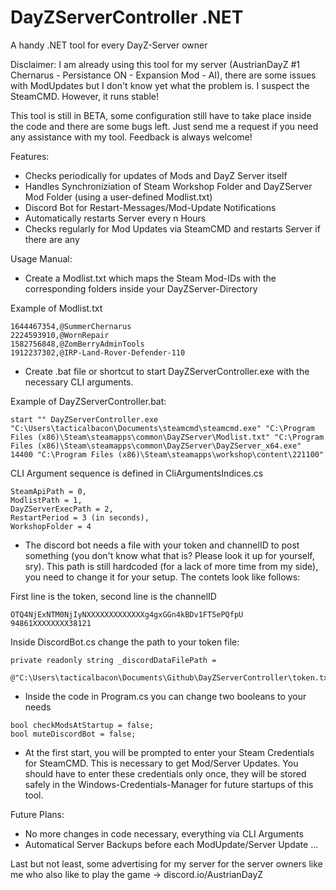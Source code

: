 # DayZServerController .NET
 A handy .NET tool for every DayZ-Server owner

Disclaimer:
I am already using this tool for my server (AustrianDayZ #1 Chernarus - Persistance ON - Expansion Mod - AI), there are some issues with ModUpdates but I don't know yet what the problem is. I suspect the SteamCMD. However, it runs stable!

This tool is still in BETA, some configuration still have to take place inside the code and there are some bugs left. 
Just send me a request if you need any assistance with my tool. Feedback is always welcome!

Features:
- Checks periodically for updates of Mods and DayZ Server itself
- Handles Synchroniziation of Steam Workshop Folder and DayZServer Mod Folder (using a user-defined Modlist.txt)
- Discord Bot for Restart-Messages/Mod-Update Notifications
- Automatically restarts Server every n Hours
- Checks regularly for Mod Updates via SteamCMD and restarts Server if there are any

Usage Manual:

- Create a Modlist.txt which maps the Steam Mod-IDs with the corresponding folders inside your DayZServer-Directory

Example of Modlist.txt

```
1644467354,@SummerChernarus
2224593910,@WornRepair
1582756848,@ZomBerryAdminTools
1912237302,@IRP-Land-Rover-Defender-110
```

- Create .bat file or shortcut to start DayZServerController.exe with the necessary CLI arguments.

Example of DayZServerController.bat:

```
start "" DayZServerController.exe "C:\Users\tacticalbacon\Documents\steamcmd\steamcmd.exe" "C:\Program Files (x86)\Steam\steamapps\common\DayZServer\Modlist.txt" "C:\Program Files (x86)\Steam\steamapps\common\DayZServer\DayZServer_x64.exe" 14400 "C:\Program Files (x86)\Steam\steamapps\workshop\content\221100"
```

CLI Argument sequence is defined in CliArgumentsIndices.cs

```
SteamApiPath = 0,
ModlistPath = 1,
DayZServerExecPath = 2,
RestartPeriod = 3 (in seconds),
WorkshopFolder = 4
```

- The discord bot needs a file with your token and channelID to post something (you don't know what that is? Please look it up for yourself, sry). This path is still hardcoded (for a lack of more time from my side), you need to change it for your setup. The contets look like follows:

First line is the token, second line is the channelID

```
OTQ4NjExNTM0NjIyNXXXXXXXXXXXXXg4gxGGn4kBDv1FT5ePQfpU
94861XXXXXXXX38121
```

Inside DiscordBot.cs change the path to your token file:

```
private readonly string _discordDataFilePath = 
    @"C:\Users\tacticalbacon\Documents\Github\DayZServerController\token.txt";
```

- Inside the code in Program.cs you can change two booleans to your needs

```
bool checkModsAtStartup = false;
bool muteDiscordBot = false;

```

- At the first start, you will be prompted to enter your Steam Credentials for SteamCMD. This is necessary to get Mod/Server Updates. You should have to enter these credentials only once, they will be stored safely in the Windows-Credentials-Manager for future startups of this tool.

Future Plans:

- No more changes in code necessary, everything via CLI Arguments
- Automatical Server Backups before each ModUpdate/Server Update
...

Last but not least, some advertising for my server for the server owners like me who also like to play the game -> discord.io/AustrianDayZ
